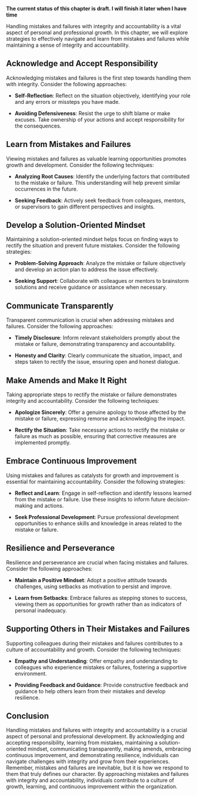 **The current status of this chapter is draft. I will finish it later when I have time**

Handling mistakes and failures with integrity and accountability is a vital aspect of personal and professional growth. In this chapter, we will explore strategies to effectively navigate and learn from mistakes and failures while maintaining a sense of integrity and accountability.

**Acknowledge and Accept Responsibility**
-----------------------------------------

Acknowledging mistakes and failures is the first step towards handling them with integrity. Consider the following approaches:

* **Self-Reflection**: Reflect on the situation objectively, identifying your role and any errors or missteps you have made.

* **Avoiding Defensiveness**: Resist the urge to shift blame or make excuses. Take ownership of your actions and accept responsibility for the consequences.

**Learn from Mistakes and Failures**
------------------------------------

Viewing mistakes and failures as valuable learning opportunities promotes growth and development. Consider the following techniques:

* **Analyzing Root Causes**: Identify the underlying factors that contributed to the mistake or failure. This understanding will help prevent similar occurrences in the future.

* **Seeking Feedback**: Actively seek feedback from colleagues, mentors, or supervisors to gain different perspectives and insights.

**Develop a Solution-Oriented Mindset**
---------------------------------------

Maintaining a solution-oriented mindset helps focus on finding ways to rectify the situation and prevent future mistakes. Consider the following strategies:

* **Problem-Solving Approach**: Analyze the mistake or failure objectively and develop an action plan to address the issue effectively.

* **Seeking Support**: Collaborate with colleagues or mentors to brainstorm solutions and receive guidance or assistance when necessary.

**Communicate Transparently**
-----------------------------

Transparent communication is crucial when addressing mistakes and failures. Consider the following approaches:

* **Timely Disclosure**: Inform relevant stakeholders promptly about the mistake or failure, demonstrating transparency and accountability.

* **Honesty and Clarity**: Clearly communicate the situation, impact, and steps taken to rectify the issue, ensuring open and honest dialogue.

**Make Amends and Make It Right**
---------------------------------

Taking appropriate steps to rectify the mistake or failure demonstrates integrity and accountability. Consider the following techniques:

* **Apologize Sincerely**: Offer a genuine apology to those affected by the mistake or failure, expressing remorse and acknowledging the impact.

* **Rectify the Situation**: Take necessary actions to rectify the mistake or failure as much as possible, ensuring that corrective measures are implemented promptly.

**Embrace Continuous Improvement**
----------------------------------

Using mistakes and failures as catalysts for growth and improvement is essential for maintaining accountability. Consider the following strategies:

* **Reflect and Learn**: Engage in self-reflection and identify lessons learned from the mistake or failure. Use these insights to inform future decision-making and actions.

* **Seek Professional Development**: Pursue professional development opportunities to enhance skills and knowledge in areas related to the mistake or failure.

**Resilience and Perseverance**
-------------------------------

Resilience and perseverance are crucial when facing mistakes and failures. Consider the following approaches:

* **Maintain a Positive Mindset**: Adopt a positive attitude towards challenges, using setbacks as motivation to persist and improve.

* **Learn from Setbacks**: Embrace failures as stepping stones to success, viewing them as opportunities for growth rather than as indicators of personal inadequacy.

**Supporting Others in Their Mistakes and Failures**
----------------------------------------------------

Supporting colleagues during their mistakes and failures contributes to a culture of accountability and growth. Consider the following techniques:

* **Empathy and Understanding**: Offer empathy and understanding to colleagues who experience mistakes or failures, fostering a supportive environment.

* **Providing Feedback and Guidance**: Provide constructive feedback and guidance to help others learn from their mistakes and develop resilience.

**Conclusion**
--------------

Handling mistakes and failures with integrity and accountability is a crucial aspect of personal and professional development. By acknowledging and accepting responsibility, learning from mistakes, maintaining a solution-oriented mindset, communicating transparently, making amends, embracing continuous improvement, and demonstrating resilience, individuals can navigate challenges with integrity and grow from their experiences. Remember, mistakes and failures are inevitable, but it is how we respond to them that truly defines our character. By approaching mistakes and failures with integrity and accountability, individuals contribute to a culture of growth, learning, and continuous improvement within the organization.
